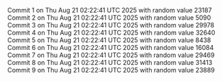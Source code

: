 Commit 1 on Thu Aug 21 02:22:41 UTC 2025 with random value 23187
Commit 2 on Thu Aug 21 02:22:41 UTC 2025 with random value 5090
Commit 3 on Thu Aug 21 02:22:41 UTC 2025 with random value 29978
Commit 4 on Thu Aug 21 02:22:41 UTC 2025 with random value 32640
Commit 5 on Thu Aug 21 02:22:41 UTC 2025 with random value 8438
Commit 6 on Thu Aug 21 02:22:41 UTC 2025 with random value 16084
Commit 7 on Thu Aug 21 02:22:41 UTC 2025 with random value 29469
Commit 8 on Thu Aug 21 02:22:41 UTC 2025 with random value 31413
Commit 9 on Thu Aug 21 02:22:41 UTC 2025 with random value 23889
